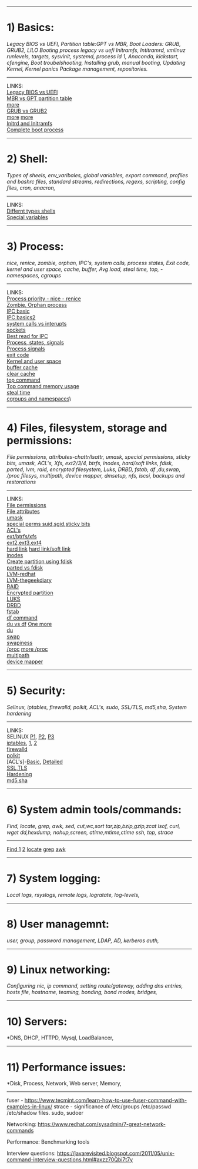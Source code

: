 ------------
# 1) Basics:
*Legacy BIOS vs UEFI, Partition table:GPT vs MBR, Boot Loaders: GRUB, GRUB2, LILO 
Booting process legacy vs uefi Initramfs, Intitramrd, vmlinuz runlevels, targets, sysvinit, systemd, process id 1, 
Anaconda, kickstart, cfengine, 
Boot troubelshooting, Installing grub, manual booting, 
Updating Kernel, Kernel panics Package management, repositories.*

-----
LINKS:\
[Legacy BIOS vs UEFI](https://fossbytes.com/uefi-bios-gpt-mbr-whats-difference/)\
[MBR vs GPT partition table](https://www.mustbegeek.com/difference-between-mbr-and-gpt/)\
[more](https://docs.google.com/document/d/1GJTPKkasOxuShUwi3VuJ_Wjpxf5WjLLfcxv5Xt9LWOs/edit)\
[GRUB vs GRUB2](https://ngelinux.com/difference-between-grub-0-97legacy-grub-and-grub-2-in-linux/)  
[more](https://linoxide.com/best-difference-between-linux-grub-and-grub2-bootloader)
[more](https://www.codementor.io/@packt/grub-and-grub2-qevq1yree)\
[Initrd and Initramfs](www.ngelinux.com/difference-between-initrd-and-initramfs-all-what-you-need-to-know/)\
[Complete boot process](https://docs.google.com/document/d/1rAFF2fKD-o5NiO4NlOSeqkMTvJ_wwwTe9IwZCwX11Rc/)

-----------
# 2) Shell:
*Types of sheels, env_varibales, global variables, export command, profiles and bashrc files, standard streams, redirections, regexs, scripting, config files, cron, anacron,*

-----
LINKS:\
[Differnt types shells](https://www.edureka.co/blog/types-of-shells-in-linux/)\
[Special variables](https://www.tutorialspoint.com/unix/unix-special-variables.htm)

------------
# 3) Process:
*nice, renice, zombie, orphan, IPC's, system calls, process states, Exit code, kernel and user space, cache, buffer, Avg load, steal time, top, -namespaces, cgroups*

-----
LINKS:\
[Process priority - nice - renice](https://askubuntu.com/questions/656771/process-niceness-vs-priority)\
[Zombie, Orphan process](https://stackoverflow.com/questions/20688982/zombie-process-vs-orphan-process)\
[IPC basic](https://opensource.com/article/19/4/interprocess-communication-linux-storage)\
[IPC basics2](https://opensource.com/article/19/4/interprocess-communication-linux-networking)\
[system calls vs interupts](https://pediaa.com/what-is-the-difference-between-system-call-and-interrupt/)\
[sockets](https://beej.us/guide/bgnet/html/#what-is-a-socket)\
[Best read for IPC](https://beej.us/guide/bgipc/html/single/bgipc.html)\
[Process, states, signals](https://www.bogotobogo.com/Linux/linux_process_and_signals.php)\
[Process signals](https://www.tutorialspoint.com/unix/unix-signals-traps.htm)\
[exit code](https://www.nitendratech.com/linux/exit-codes-linux/)\
[Kernel and user space](https://unix.stackexchange.com/questions/87625/what-is-difference-between-user-space-and-kernel-space)\
[buffer cache](https://www.glassdoor.co.in/Interview/Cache-vs-buffer-QTN_3090711.htm)\
[clear cache](https://www.tecmint.com/clear-ram-memory-cache-buffer-and-swap-space-on-linux/)\
[top command](https://www.howtogeek.com/668986/how-to-use-the-linux-top-command-and-understand-its-output/)\
[Top command memory usage](https://unix.stackexchange.com/questions/289435/differences-and-relations-between-virt-and-used-in-output-of-top)\
[steal time](https://scoutapm.com/blog/understanding-cpu-steal-time-when-should-you-be-worried)\
[cgroups and namespaces](https://stackoverflow.com/questions/34820558/difference-between-cgroups-and-namespaces)\

-----------------------------------------------
# 4) Files, filesystem, storage and permissions:
*File permissions, attributes-chattr/lsattr, umask, special permissions, sticky bits, umask, ACL's, Xfs, ext2/3/4, btrfs, inodes, hard/soft links, fdisk, parted, lvm, raid,  encrypted filesystem, Luks, DRBD, fstab, df ,du,swap, /proc filesys, multipath, device mapper, dmsetup, nfs, iscsi, backups and restorations*

------
LINKS:\
[File permissions](https://www.guru99.com/file-permissions.html)\
[File attributes](https://www.tecmint.com/chattr-command-examples/)\
[umask](https://www.cyberciti.biz/tips/understanding-linux-unix-umask-value-usage.html)\
[special perms suid,sgid,sticky bits](https://www.thegeekdiary.com/linux-interview-questions-special-permissions-suid-sgid-and-sticky-bit/)\
[ACL's](https://www.geeksforgeeks.org/access-control-listsacl-linux/)\
[ext/btrfs/xfs](https://www.howtogeek.com/howto/33552/htg-explains-which-linux-file-system-should-you-choose/)\
[ext2,ext3,ext4](https://kerneltalks.com/disk-management/difference-between-ext2-ext3-and-ext4/)\
[hard link](https://www.redhat.com/sysadmin/inodes-linux-filesystem)
[hard link/soft link](https://techdifferences.com/difference-between-hard-link-and-soft-link.html)\
[inodes](https://www.javatpoint.com/linux-inodes)\
[Create partition using fdisk](https://www.tecmint.com/fdisk-commands-to-manage-linux-disk-partitions/)\
[parted vs fdisk](https://unix.stackexchange.com/questions/104238/fdisk-vs-parted)\
[LVM-redhat](https://www.redhat.com/sysadmin/lvm-vs-partitioning)\
[LVM-thegeekdiary](https://www.thegeekdiary.com/redhat-centos-a-beginners-guide-to-lvm-logical-volume-manager/)\
[RAID](https://www.wisdomjobs.com/e-university/raid-interview-questions.html)\
[Encrypted partition](https://www.redhat.com/sysadmin/encrypt-single-filesystem)\
[LUKS](https://www.redhat.com/sysadmin/disk-encryption-luks)\
[DRBD](https://www.tecmint.com/setup-drbd-storage-replication-on-centos-7/)\
[fstab](https://www.linuxgurus.in/linux-etc-fstab-file/)\
[df command](https://www.redhat.com/sysadmin/four-tips-df)\
[du vs df](https://www.redhat.com/sysadmin/du-vs-df) [One more](https://unix.stackexchange.com/questions/41863/how-to-remember-the-difference-between-du-and-df)\
[du](https://www.redhat.com/sysadmin/du-command-options)\
[swap](https://www.thegeekdiary.com/the-ultimate-linux-interview-questions-swap/)\
[swapiness](https://www.redhat.com/sysadmin/clear-swap-linux)\
[/proc](https://www.redhat.com/sysadmin/linux-proc-filesystem)  [more /proc](https://www.redhat.com/sysadmin/important-proc-files)\
[multipath](https://www.thegeekdiary.com/understanding-linux-multipath-using-dm-multipath/)\
[device mapper](https://en.wikipedia.org/wiki/Device_mapper)

--------------
# 5) Security:
*Selinux, iptables, firewalld, polkit, ACL's, sudo, SSL/TLS, md5,sha, System hardening*

-----
LINKS:\
SELINUX [P1](https://www.digitalocean.com/community/tutorials/an-introduction-to-selinux-on-centos-7-part-1-basic-concepts), [P2](https://www.digitalocean.com/community/tutorials/an-introduction-to-selinux-on-centos-7-part-2-files-and-processes), [P3](https://www.digitalocean.com/community/tutorials/an-introduction-to-selinux-on-centos-7-part-3-users)\
[iptables](https://www.howtogeek.com/177621/the-beginners-guide-to-iptables-the-linux-firewall/), [1](https://www.redhat.com/sysadmin/iptables), [2](https://www.digitalocean.com/community/tutorials/a-deep-dive-into-iptables-and-netfilter-architecture)\
[firewalld](https://www.digitalocean.com/community/tutorials/how-to-set-up-a-firewall-using-firewalld-on-centos-8)\
[polkit](https://access.redhat.com/documentation/en-us/red_hat_enterprise_linux/7/html/desktop_migration_and_administration_guide/policykit)\
[ACL's]-[Basic](https://www.geeksforgeeks.org/access-control-listsacl-linux/), [Detailed](https://www.tecmint.com/secure-files-using-acls-in-linux/)\
[SSL,TLS](https://www.ssl2buy.com/wiki/ssl-vs-tls)\
[Hardening](https://www.tecmint.com/linux-server-hardening-security-tips/)\
[md5,sha]()


------------
# 6) System admin tools/commands:
*Find, locate, grep, awk, sed, cut,wc,sort tar,zip,bzip,gzip,zcat lsof, curl, wget dd,hexdump, nohup,screen, atime,mtime,ctime ssh, top, strace*

----
[Find 1](https://geekflare.com/linux-find-commands/) [2](https://linuxize.com/post/how-to-find-files-in-linux-using-the-command-line/)
[locate](https://linuxize.com/post/locate-command-in-linux/)
[grep](https://www.geeksforgeeks.org/grep-command-in-unixlinux/) 
[awk](https://www.geeksforgeeks.org/awk-command-unixlinux-examples/)

------
# 7) System logging: 
*Local logs, rsyslogs, remote logs, logratate, log-levels,*

------
# 8) User managemnt:
*user, group, password management, LDAP, AD, kerberos auth,*

-----
# 9) Linux networking: 

*Configuring nic, ip command, setting route/gateway, adding dns entries, hosts file, hostname, teaming, bonding, bond modes, bridges,*

----
# 10) Servers: 

*DNS, DHCP, HTTPD, Mysql, LoadBalancer,

-----
# 11) Performance issues: 

*Disk, Process, Network, Web server, Memory,




-----

fuser  -  https://www.tecmint.com/learn-how-to-use-fuser-command-with-examples-in-linux/
strace - 
significance of /etc/groups /etc/passwd /etc/shadow files.
sudo, sudoer

Networking: https://www.redhat.com/sysadmin/7-great-network-commands

Performance: Benchmarking tools


Interview questions:
https://javarevisited.blogspot.com/2011/05/unix-command-interview-questions.html#axzz70Qbi7t7y
